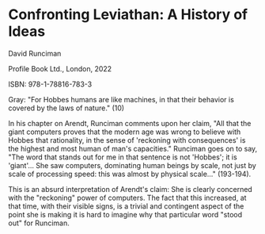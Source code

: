 # Confronting Leviathan: A History of Ideas

David Runciman

Profile Book Ltd., London, 2022

ISBN: 978-1-78816-783-3



Gray: "For Hobbes humans are like machines, in that their behavior is covered by the laws of nature." (10)


In his chapter on Arendt, Runciman comments upon her claim, "All that the giant computers proves that the modern age was
wrong to believe with Hobbes that rationality, in the sense of 'reckoning with consequences' is the highest and most human
of man's capacities." Runciman goes on to say, "The word that stands out for me in that sentence is not 'Hobbes'; it is
'giant'... She saw computers, dominating human beings by scale, not just by scale of processing speed: this was almost
by physical scale..." (193-194).

This is an absurd interpretation of Arendt's claim: She is clearly concerned with the "reckoning" power of computers.
The fact that this increased, at that time, with their visible signs, is a trivial and contingent aspect of the point
she is making it is hard to imagine why that particular word "stood out" for Runciman.



